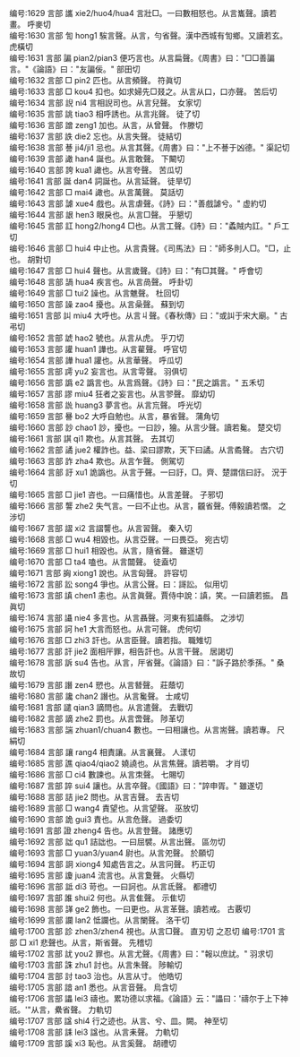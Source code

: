 <!-- { "loadSidebar": true } -->
编号:1629   言部   讗   xie2/huo4/hua4   言壯□。一曰數相怒也。从言巂聲。讀若畫。   呼麥切  
编号:1630   言部   訇   hong1   騃言聲。从言，勻省聲。漢中西城有訇鄉。又讀若玄。   虎橫切  
编号:1631   言部   諞   pian2/pian3   便巧言也。从言扁聲。《周書》曰："□□善諞言。"《論語》曰："友諞佞。"   部田切  
编号:1632   言部   □   pin2   匹也。从言頻聲。   符眞切  
编号:1633   言部   □   kou4   扣也。如求婦先□叕之。从言从口，口亦聲。   苦后切  
编号:1634   言部   誽   ni4   言相誽司也。从言兒聲。   女家切  
编号:1635   言部   誂   tiao3   相呼誘也。从言兆聲。   徒了切  
编号:1636   言部   譄   zeng1   加也。从言，从曾聲。   作滕切  
编号:1637   言部   詄   die2   忘也。从言失聲。   徒結切  
编号:1638   言部   諅   ji4/ji1   忌也。从言其聲。《周書》曰："上不諅于凶德。"   渠記切  
编号:1639   言部   譀   han4   誕也。从言敢聲。   下闞切  
编号:1640   言部   誇   kua1   譀也。从言夸聲。   苦瓜切  
编号:1641   言部   誕   dan4   詞誕也。从言延聲。   徒旱切  
编号:1642   言部   □   mai4   譀也。从言萬聲。   莫話切  
编号:1643   言部   謔   xue4   戲也。从言虐聲。《詩》曰："善戲謔兮。"   虚約切  
编号:1644   言部   詪   hen3   眼戾也。从言□聲。   乎懇切  
编号:1645   言部   訌   hong2/hong4   □也。从言工聲。《詩》曰："蟊賊内訌。"   戶工切  
编号:1646   言部   □   hui4   中止也。从言貴聲。《司馬法》曰："師多則人□。"□，止也。   胡對切  
编号:1647   言部   □   hui4   聲也。从言歲聲。《詩》曰："有□其聲。"   呼會切  
编号:1648   言部   諣   hua4   疾言也。从言咼聲。   呼卦切  
编号:1649   言部   □   tui2   譟也。从言魋聲。   杜回切  
编号:1650   言部   譟   zao4   擾也。从言喿聲。   蘇到切  
编号:1651   言部   訆   miu4   大呼也。从言丩聲。《春秋傳》曰："或訆于宋大廟。"   古弔切  
编号:1652   言部   諕   hao2   號也。从言从虎。   乎刀切  
编号:1653   言部   讙   huan1   譁也。从言雚聲。   呼官切  
编号:1654   言部   譁   hua1   讙也。从言華聲。   呼瓜切  
编号:1655   言部   謣   yu2   妄言也。从言雩聲。   羽俱切  
编号:1656   言部   譌   e2   譌言也。从言爲聲。《詩》曰："民之譌言。"   五禾切  
编号:1657   言部   謬   miu4   狂者之妄言也。从言翏聲。   靡幼切  
编号:1658   言部   詤   huang3   夢言也。从言巟聲。   呼光切  
编号:1659   言部   謈   bo2   大呼自勉也。从言，暴省聲。   蒲角切  
编号:1660   言部   訬   chao1   訬，擾也。一曰訬，獪。从言少聲。讀若毚。   楚交切  
编号:1661   言部   諆   qi1   欺也。从言其聲。   去其切  
编号:1662   言部   譎   jue2   權詐也。益、梁曰謬欺，天下曰譎。从言矞聲。   古穴切  
编号:1663   言部   詐   zha4   欺也。从言乍聲。   側駕切  
编号:1664   言部   訏   xu1   詭譌也。从言于聲。一曰訏，□。齊、楚謂信曰訏。   況于切  
编号:1665   言部   □   jie1   咨也。一曰痛惜也。从言差聲。   子邪切  
编号:1666   言部   讋   zhe2   失气言。一曰不止也。从言，龖省聲。傅毅讀若慴。   之涉切  
编号:1667   言部   謵   xi2   言謵讋也。从言習聲。   秦入切  
编号:1668   言部   □   wu4   相毀也。从言亞聲。一曰畏亞。   宛古切  
编号:1669   言部   □   hui1   相毀也。从言，隨省聲。   雖遂切  
编号:1670   言部   □   ta4   嗑也。从言闒聲。   徒盍切  
编号:1671   言部   詾   xiong1   說也。从言匈聲。   許容切  
编号:1672   言部   訟   song4   爭也。从言公聲。曰：謌訟。   似用切  
编号:1673   言部   謓   chen1   恚也。从言眞聲。賈侍中說：謓，笑。一曰讀若振。   昌眞切  
编号:1674   言部   讘   nie4   多言也。从言聶聲。河東有狐讘縣。   之涉切  
编号:1675   言部   訶   he1   大言而怒也。从言可聲。   虎何切  
编号:1676   言部   □   zhi3   訐也。从言臣聲。讀若指。   職雉切  
编号:1677   言部   訐   jie2   面相厈罪，相告訐也。从言干聲。   居謁切  
编号:1678   言部   訴   su4   告也。从言，厈省聲。《論語》曰："訴子路於季孫。"   桑故切  
编号:1679   言部   譖   zen4   愬也。从言朁聲。   莊蔭切  
编号:1680   言部   讒   chan2   譖也。从言毚聲。   士咸切  
编号:1681   言部   譴   qian3   謫問也。从言遣聲。   去戰切  
编号:1682   言部   謫   zhe2   罰也。从言啻聲。   陟革切  
编号:1683   言部   諯   zhuan1/chuan4   數也。一曰相讓也。从言耑聲。讀若專。   尺絹切  
编号:1684   言部   讓   rang4   相責讓。从言襄聲。   人漾切  
编号:1685   言部   譙   qiao4/qiao2   嬈譊也。从言焦聲。讀若嚼。   才肖切  
编号:1686   言部   □   ci4   數諫也。从言朿聲。   七賜切  
编号:1687   言部   誶   sui4   讓也。从言卒聲。《國語》曰："誶申胥。"   雖遂切  
编号:1688   言部   詰   jie2   問也。从言吉聲。   去吉切  
编号:1689   言部   □   wang4   責望也。从言望聲。   巫放切  
编号:1690   言部   詭   gui3   責也。从言危聲。   過委切  
编号:1691   言部   證   zheng4   告也。从言登聲。   諸應切  
编号:1692   言部   詘   qu1   詰詘也。一曰屈襞。从言出聲。   區勿切  
编号:1693   言部   □   yuan3/yuan4   尉也。从言夗聲。   於願切  
编号:1694   言部   詗   xiong4   知處告言之。从言冋聲。   朽正切  
编号:1695   言部   讂   juan4   流言也。从言夐聲。   火縣切  
编号:1696   言部   詆   di3   苛也。一曰訶也。从言氐聲。   都禮切  
编号:1697   言部   誰   shui2   何也。从言隹聲。   示隹切  
编号:1698   言部   諽   ge2   飾也。一曰更也。从言革聲。讀若戒。   古覈切  
编号:1699   言部   讕   lan2   怟讕也。从言闌聲。   洛干切  
编号:1700   言部   診   zhen3/zhen4   視也。从言□聲。   直刃切  之忍切
编号:1701   言部   □   xi1   悲聲也。从言，斯省聲。   先稽切  
编号:1702   言部   訧   you2   罪也。从言尤聲。《周書》曰："報以庶訧。"   羽求切  
编号:1703   言部   誅   zhu1   討也。从言朱聲。   陟輸切  
编号:1704   言部   討   tao3   治也。从言从寸。   他皓切  
编号:1705   言部   諳   an1   悉也。从言音聲。   烏含切  
编号:1706   言部   讄   lei3   禱也。累功德以求福。《論語》云："讄曰：'禱尔于上下神祇。'"从言，纍省聲。   力軌切  
编号:1707   言部   諡   shi4   行之迹也。从言、兮、皿。闕。   神至切  
编号:1708   言部   誄   lei3   諡也。从言耒聲。   力軌切  
编号:1709   言部   謑   xi3   恥也。从言奚聲。   胡禮切  
